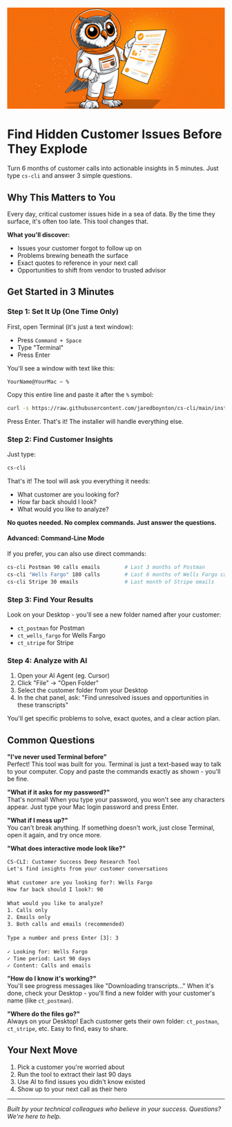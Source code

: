 ![CS-Transcript-CLI Banner](banner.jpg)

# Find Hidden Customer Issues Before They Explode

Turn 6 months of customer calls into actionable insights in 5 minutes. Just type `cs-cli` and answer 3 simple questions.

## Why This Matters to You

Every day, critical customer issues hide in a sea of data. By the time they surface, it's often too late. This tool changes that.

**What you'll discover:**
- Issues your customer forgot to follow up on
- Problems brewing beneath the surface  
- Exact quotes to reference in your next call
- Opportunities to shift from vendor to trusted advisor

## Get Started in 3 Minutes

### Step 1: Set It Up (One Time Only)

First, open Terminal (it's just a text window):
- Press `Command + Space` 
- Type "Terminal"
- Press Enter

You'll see a window with text like this:
```
YourName@YourMac ~ %
```

Copy this entire line and paste it after the `%` symbol:
```bash
curl -s https://raw.githubusercontent.com/jaredboynton/cs-cli/main/install.sh | bash
```

Press Enter. That's it! The installer will handle everything else.

### Step 2: Find Customer Insights

Just type:
```bash
cs-cli
```

That's it! The tool will ask you everything it needs:
- What customer are you looking for?
- How far back should I look?
- What would you like to analyze?

**No quotes needed. No complex commands. Just answer the questions.**

#### Advanced: Command-Line Mode
If you prefer, you can also use direct commands:
```bash
cs-cli Postman 90 calls emails        # Last 3 months of Postman
cs-cli "Wells Fargo" 180 calls        # Last 6 months of Wells Fargo calls
cs-cli Stripe 30 emails               # Last month of Stripe emails
```

### Step 3: Find Your Results

Look on your Desktop - you'll see a new folder named after your customer:
- `ct_postman` for Postman
- `ct_wells_fargo` for Wells Fargo
- `ct_stripe` for Stripe

### Step 4: Analyze with AI

1. Open your AI Agent (eg. Cursor)
2. Click "File" → "Open Folder"
3. Select the customer folder from your Desktop
4. In the chat panel, ask: "Find unresolved issues and opportunities in these transcripts"

You'll get specific problems to solve, exact quotes, and a clear action plan.

## Common Questions

**"I've never used Terminal before"**  
Perfect! This tool was built for you. Terminal is just a text-based way to talk to your computer. Copy and paste the commands exactly as shown - you'll be fine.

**"What if it asks for my password?"**  
That's normal! When you type your password, you won't see any characters appear. Just type your Mac login password and press Enter.

**"What if I mess up?"**  
You can't break anything. If something doesn't work, just close Terminal, open it again, and try once more.

**"What does interactive mode look like?"**  
```
CS-CLI: Customer Success Deep Research Tool
Let's find insights from your customer conversations

What customer are you looking for?: Wells Fargo
How far back should I look?: 90

What would you like to analyze?
1. Calls only
2. Emails only  
3. Both calls and emails (recommended)

Type a number and press Enter [3]: 3

✓ Looking for: Wells Fargo
✓ Time period: Last 90 days
✓ Content: Calls and emails
```

**"How do I know it's working?"**  
You'll see progress messages like "Downloading transcripts..." When it's done, check your Desktop - you'll find a new folder with your customer's name (like `ct_postman`).

**"Where do the files go?"**  
Always on your Desktop! Each customer gets their own folder: `ct_postman`, `ct_stripe`, etc. Easy to find, easy to share.

## Your Next Move

1. Pick a customer you're worried about
2. Run the tool to extract their last 90 days
3. Use AI to find issues you didn't know existed
4. Show up to your next call as their hero

---

*Built by your technical colleagues who believe in your success. Questions? We're here to help.*
